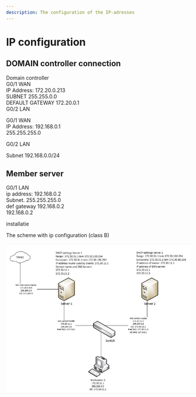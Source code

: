 ```yaml
---
description: The configuration of the IP-adresses
---
```


# IP configuration

## DOMAIN controller connection

Domain controller   
G0/1 WAN  
IP Address: 172.20.0.213  
SUBNET 255.255.0.0  
DEFAULT GATEWAY 172.20.0.1  
G0/2 LAN

G0/1 WAN  
IP Address: 192.168.0.1  
255.255.255.0  
  
G0/2 LAN





Subnet 192.168.0.0/24



## Member server

G0/1 LAN  
ip address: 192.168.0.2   
Subnet. 255.255.255.0  
def gateway 192.168.0.2   
192.168.0.2 

  


installatie 



The scheme with ip configuration \(class B\)

![](.gitbook/assets/windows2schema.png)

